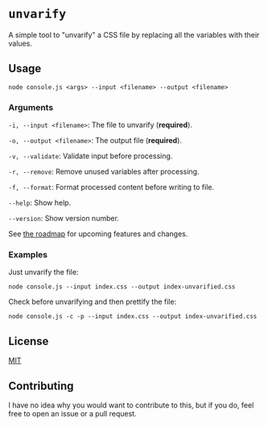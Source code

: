# `unvarify`

A simple tool to "unvarify" a CSS file by replacing all the variables with their values. 

## Usage

```
node console.js <args> --input <filename> --output <filename>
```

### Arguments

`-i, --input <filename>`: The file to unvarify (**required**).

`-o, --output <filename>`: The output file (**required**).

`-v, --validate`: Validate input before processing.

`-r, --remove`: Remove unused variables after processing.

`-f, --format`: Format processed content before writing to file.

`--help`: Show help.

`--version`: Show version number.


See [the roadmap](ROADMAP.md) for upcoming features and changes.

### Examples

Just unvarify the file:
```
node console.js --input index.css --output index-unvarified.css
```

Check before unvarifying and then prettify the file:
```
node console.js -c -p --input index.css --output index-unvarified.css
```

## License

[MIT](LICENSE)

## Contributing

I have no idea why you would want to contribute to this, but if you do, feel free to open an issue or a pull request.